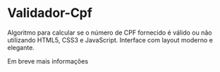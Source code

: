 # Validador-Cpf
Algoritmo para calcular se o número de CPF fornecido é válido ou não utilizando HTML5, CSS3 e JavaScript. Interface com layout moderno e elegante.

Em breve mais informações
